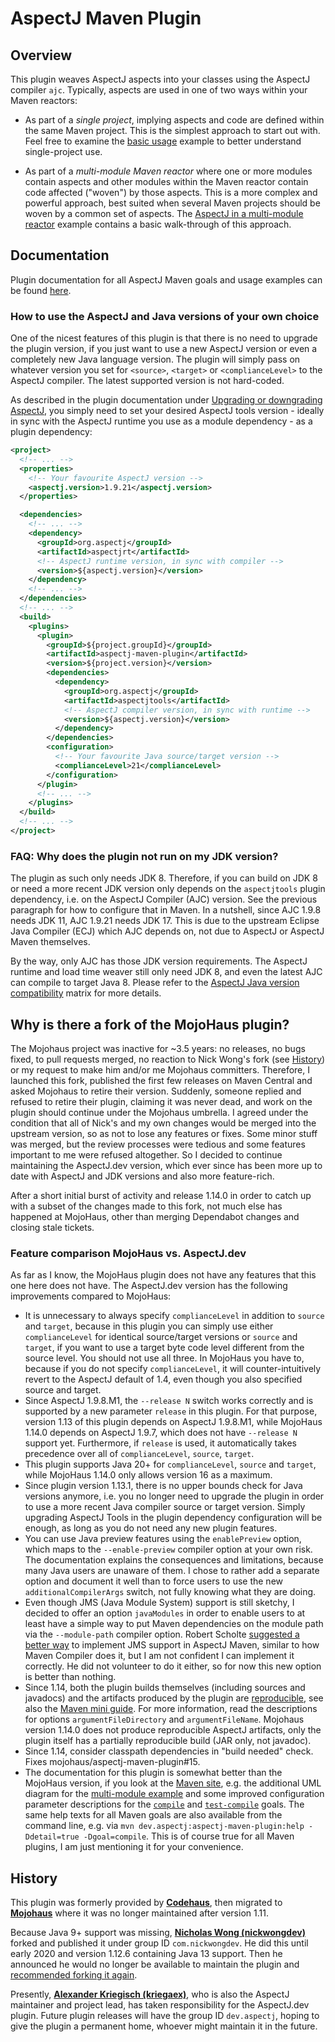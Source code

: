 # AspectJ Maven Plugin

## Overview 

This plugin weaves AspectJ aspects into your classes using the AspectJ compiler `ajc`. Typically, aspects are used in
one of two ways within your Maven reactors:

  * As part of a _single project_, implying aspects and code are defined within the same Maven project. This is the
    simplest approach to start out with. Feel free to examine the [basic usage](https://dev-aspectj.github.io/aspectj-maven-plugin/usage.html#basic_usage) example to
    better understand single-project use.

  * As part of a _multi-module Maven reactor_ where one or more modules contain aspects and other modules within the
    Maven reactor contain code affected ("woven") by those aspects. This is a more complex and powerful approach, best
    suited when several Maven projects should be woven by a common set of aspects. The
    [AspectJ in a multi-module reactor](https://dev-aspectj.github.io/aspectj-maven-plugin/multimodule/multimodule_strategy.html) example contains a basic walk-through
    of this approach.

## Documentation

Plugin documentation for all AspectJ Maven goals and usage examples can be found
[here](https://dev-aspectj.github.io/aspectj-maven-plugin/).

### How to use the AspectJ and Java versions of your own choice

One of the nicest features of this plugin is that there is no need to upgrade the plugin version, if you just want to
use a new AspectJ version or even a completely new Java language version. The plugin will simply pass on whatever
version you set for `<source>`, `<target>` or `<complianceLevel>` to the AspectJ compiler. The latest supported version
is not hard-coded.

As described in the plugin documentation under
[Upgrading or downgrading AspectJ](https://dev-aspectj.github.io/aspectj-maven-plugin/usage.html#upgrading_or_downgrading_aspectj),
you simply need to set your desired AspectJ tools version - ideally in sync with the AspectJ runtime you use as a module
dependency - as a plugin dependency:

```xml
<project>
  <!-- ... -->
  <properties>
    <!-- Your favourite AspectJ version -->
    <aspectj.version>1.9.21</aspectj.version>
  </properties>

  <dependencies>
    <!-- ... -->
    <dependency>
      <groupId>org.aspectj</groupId>
      <artifactId>aspectjrt</artifactId>
      <!-- AspectJ runtime version, in sync with compiler -->
      <version>${aspectj.version}</version>
    </dependency>
    <!-- ... -->
  </dependencies>
  <!-- ... -->
  <build>
    <plugins>
      <plugin>
        <groupId>${project.groupId}</groupId>
        <artifactId>aspectj-maven-plugin</artifactId>
        <version>${project.version}</version>
        <dependencies>
          <dependency>
            <groupId>org.aspectj</groupId>
            <artifactId>aspectjtools</artifactId>
            <!-- AspectJ compiler version, in sync with runtime -->
            <version>${aspectj.version}</version>
          </dependency>
        </dependencies>
        <configuration>
          <!-- Your favourite Java source/target version -->
          <complianceLevel>21</complianceLevel>
        </configuration>
      </plugin>
      <!-- ... -->
    </plugins>
  </build>
  <!-- ... -->
</project>
```

### FAQ: Why does the plugin not run on my JDK version?

The plugin as such only needs JDK 8. Therefore, if you can build on JDK 8 or need a more recent JDK version only depends
on the `aspectjtools` plugin dependency, i.e. on the AspectJ Compiler (AJC) version. See the previous paragraph for how
to configure that in Maven. In a nutshell, since AJC 1.9.8 needs JDK 11, AJC 1.9.21 needs JDK 17. This is due to the
upstream Eclipse Java Compiler (ECJ) which AJC depends on, not due to AspectJ or AspectJ Maven themselves.

By the way, only AJC has those JDK version requirements. The AspectJ runtime and load time weaver still only need JDK 8,
and even the latest AJC can compile to target Java 8. Please refer to the [AspectJ Java version
compatibility](https://github.com/eclipse-aspectj/aspectj/blob/master/docs/dist/doc/JavaVersionCompatibility.md)
matrix for more details.

## Why is there a fork of the MojoHaus plugin?

The Mojohaus project was inactive for ~3.5 years: no releases, no bugs fixed, to pull requests merged, no reaction to
Nick Wong's fork (see [History](#history)) or my request to make him and/or me Mojohaus committers. Therefore, I
launched this fork, published the first few releases on Maven Central and asked Mojohaus to retire their version.
Suddenly, someone replied and refused to retire their plugin, claiming it was never dead, and work on the plugin should
continue under the Mojohaus umbrella. I agreed under the condition that all of Nick's and my own changes would be merged
into the upstream version, so as not to lose any features or fixes. Some minor stuff was merged, but the review
processes were tedious and some features important to me were refused altogether. So I decided to continue maintaining
the AspectJ.dev version, which ever since has been more up to date with AspectJ and JDK versions and also more
feature-rich.

After a short initial burst of activity and release 1.14.0 in order to catch up with a subset of the changes made to
this fork, not much else has happened at MojoHaus, other than merging Dependabot changes and closing stale tickets.

### Feature comparison MojoHaus vs. AspectJ.dev

As far as I know, the MojoHaus plugin does not have any features that this one here does not have. The AspectJ.dev
version has the following improvements compared to MojoHaus:

  * It is unnecessary to always specify `complianceLevel` in addition to `source` and `target`, because in this plugin
    you can simply use either `complianceLevel` for identical source/target versions or `source` and `target`, if you
    want to use a target byte code level different from the source level. You should not use all three. In MojoHaus you
    have to, because if you do not specify `complianceLevel`, it will counter-intuitively revert to the AspectJ default
    of 1.4, even though you also specified source and target.
  * Since AspectJ 1.9.8.M1, the `--release N` switch works correctly and is supported by a new parameter `release` in
    this plugin. For that purpose, version 1.13 of this plugin depends on AspectJ 1.9.8.M1, while MojoHaus 1.14.0
    depends on AspectJ 1.9.7, which does not have `--release N` support yet. Furthermore, if `release` is used, it
    automatically takes precedence over all of `complianceLevel`, `source`, `target`.
  * This plugin supports Java 20+ for `complianceLevel`, `source` and `target`, while MojoHaus 1.14.0 only allows
    version 16 as a maximum.
  * Since plugin version 1.13.1, there is no upper bounds check for Java versions anymore, i.e. you no longer need to
    upgrade the plugin in order to use a more recent Java compiler source or target version. Simply upgrading AspectJ
    Tools in the plugin dependency configuration will be enough, as long as you do not need any new plugin features. 
  * You can use Java preview features using the `enablePreview` option, which maps to the `--enable-preview` compiler
    option at your own risk. The documentation explains the consequences and limitations, because many Java users are
    unaware of them. I chose to rather add a separate option and document it well than to force users to use the new
    `additionalCompilerArgs` switch, not fully knowing what they are doing.
  * Even though JMS (Java Module System) support is still sketchy, I decided to offer an option `javaModules` in order
    to enable users to at least have a simple way to put Maven dependencies on the module path via the `--module-path`
    compiler option. Robert Scholte [suggested a better way](https://github.com/mojohaus/aspectj-maven-plugin/pull/100#discussion_r646632402)
    to implement JMS support in AspectJ Maven, similar to how Maven Compiler does it, but I am not confident I can
    implement it correctly. He did not volunteer to do it either, so for now this new option is better than nothing.
  * Since 1.14, both the plugin builds themselves (including sources and javadocs) and the artifacts produced by the
    plugin are [reproducible](https://reproducible-builds.org/), see also the
    [Maven mini guide](https://maven.apache.org/guides/mini/guide-reproducible-builds.html). For more information, read
    the descriptions for options `argumentFileDirectory` and `argumentFileName`. Mojohaus version 1.14.0 does not
    produce reproducible AspectJ artifacts, only the plugin itself has a partially reproducible build (JAR only, not
    javadoc).
  * Since 1.14, consider classpath dependencies in "build needed" check. Fixes mojohaus/aspectj-maven-plugin#15.
  * The documentation for this plugin is somewhat better than the MojoHaus version, if you look at the
    [Maven site](https://dev-aspectj.github.io/aspectj-maven-plugin/), e.g. the additional UML diagram for the
    [multi-module example](https://dev-aspectj.github.io/aspectj-maven-plugin/multimodule/multimodule_strategy.html)
    and some improved configuration parameter descriptions for the
    [`compile`](https://dev-aspectj.github.io/aspectj-maven-plugin/compile-mojo.html) and
    [`test-compile`](https://dev-aspectj.github.io/aspectj-maven-plugin/test-compile-mojo.html) goals. The same
    help texts for all Maven goals are also available from the command line, e.g. via
    `mvn dev.aspectj:aspectj-maven-plugin:help -Ddetail=true -Dgoal=compile`. This is of course true for all Maven
    plugins, I am just mentioning it for your convenience.

## History

This plugin was formerly provided by [**Codehaus**](https://www.infoworld.com/article/2892227/codehaus-the-once-great-house-of-code-has-fallen.html),
then migrated to [**Mojohaus**](https://www.mojohaus.org/) where it was no longer maintained after version 1.11.

Because Java 9+ support was missing, [**Nicholas Wong (nickwongdev)**](https://github.com/nickwongdev) forked and
published it under group ID `com.nickwongdev`. He did this until early 2020 and version 1.12.6 containing Java 13
support. Then he announced he would no longer be available to maintain the plugin and
[recommended forking it again](https://github.com/mojohaus/aspectj-maven-plugin/pull/45#issuecomment-803142741).

Presently, [**Alexander Kriegisch (kriegaex)**](https://github.com/kriegaex), who is also the AspectJ maintainer and
project lead, has taken responsibility for the AspectJ.dev plugin. Future plugin releases will have the group ID
`dev.aspectj`, hoping to give the plugin a permanent home, whoever might maintain it in the future.
